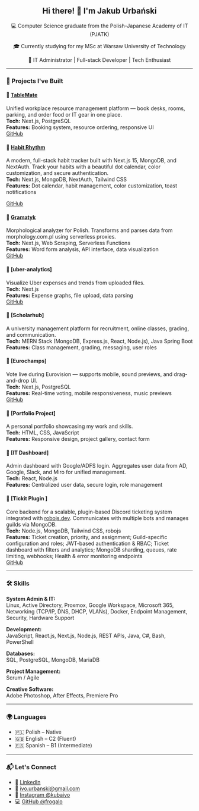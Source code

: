 <div align="center">
  <h2>Hi there! 👋 I'm Jakub Urbański</h2>
  <p>💻 Computer Science graduate from the Polish-Japanese Academy of IT (PJATK)</p>
  <p>🎓 Currently studying for my MSc at Warsaw University of Technology</p>
  <p>🚀 IT Administrator | Full-stack Developer | Tech Enthusiast</p>
</div>

---

### 🚧 Projects I've Built

#### 🔹 [TableMate](https://tablemate-gules.vercel.app/)  
Unified workplace resource management platform — book desks, rooms, parking, and order food or IT gear in one place.  
**Tech:** Next.js, PostgreSQL  
**Features:** Booking system, resource ordering, responsive UI  
[GitHub](https://github.com/frogalo/tablemate)  


#### 🔹 [Habit Rhythm](https://habit-rythm.jakub-urbanski.me/)  
A modern, full-stack habit tracker built with Next.js 15, MongoDB, and NextAuth. Track your habits with a beautiful dot calendar, color customization, and secure authentication.  
**Tech:** Next.js, MongoDB, NextAuth, Tailwind CSS  
**Features:** Dot calendar, habit management, color customization, toast notifications

[GitHub](https://github.com/frogalo/Habit_Rythm)  

#### 🔹 [Gramatyk](https://gramatyk.vercel.app/)  
Morphological analyzer for Polish. Transforms and parses data from morphology.com.pl using serverless proxies.  
**Tech:** Next.js, Web Scraping, Serverless Functions  
**Features:** Word form analysis, API interface, data visualization  
[GitHub](https://github.com/frogalo/gramatyk)  

#### 🔹 [uber-analytics]
Visualize Uber expenses and trends from uploaded files.  
**Tech:** Next.js  
**Features:** Expense graphs, file upload, data parsing  
[GitHub](https://github.com/frogalo/uber-analytics)  

#### 🔹 [Scholarhub]
A university management platform for recruitment, online classes, grading, and communication.  
**Tech:** MERN Stack (MongoDB, Express.js, React, Node.js), Java Spring Boot  
**Features:** Class management, grading, messaging, user roles  

#### 🔹 [Eurochamps]
Vote live during Eurovision — supports mobile, sound previews, and drag-and-drop UI.  
**Tech:** Next.js, PostgreSQL  
**Features:** Real-time voting, mobile responsiveness, music previews  
[GitHub](https://github.com/frogalo/eurochamps)  

#### 🔹 [Portfolio Project]
A personal portfolio showcasing my work and skills.  
**Tech:** HTML, CSS, JavaScript  
**Features:** Responsive design, project gallery, contact form  

#### 🔹 [IT Dashboard]
Admin dashboard with Google/ADFS login. Aggregates user data from AD, Google, Slack, and Miro for unified management.  
**Tech:** React, Node.js  
**Features:** Centralized user data, secure login, role management  

#### 🔹 [Tickit Plugin ]
Core backend for a scalable, plugin-based Discord ticketing system integrated with [robojs.dev](https://robojs.dev/). Communicates with multiple bots and manages guilds via MongoDB.  
**Tech:** Node.js, MongoDB, Tailwind CSS, robojs  
**Features:** Ticket creation, priority, and assignment; Guild-specific configuration and roles; JWT-based authentication & RBAC; Ticket dashboard with filters and analytics; MongoDB sharding, queues, rate limiting, webhooks; Health & error monitoring endpoints  
[GitHub](https://github.com/frogalo/tickit-backend)

---

### 🛠️ Skills

**System Admin & IT:**  
Linux, Active Directory, Proxmox, Google Workspace, Microsoft 365, Networking (TCP/IP, DNS, DHCP, VLANs), Docker, Endpoint Management, Security, Hardware Support

**Development:**  
JavaScript, React.js, Next.js, Node.js, REST APIs, Java, C#, Bash, PowerShell

**Databases:**  
SQL, PostgreSQL, MongoDB, MariaDB

**Project Management:**  
Scrum / Agile

**Creative Software:**  
Adobe Photoshop, After Effects, Premiere Pro

---

### 🌍 Languages

- 🇵🇱 Polish – Native  
- 🇬🇧 English – C2 (Fluent)  
- 🇪🇸 Spanish – B1 (Intermediate)

---

### 📬 Let's Connect

- 💼 [LinkedIn](https://pl.linkedin.com/in/jakub-urbański-9ab9a212b)  
- 📧 ivo.urbanski@gmail.com  
- 📸 [Instagram @kubaivo](https://www.instagram.com/kubaivo/)  
- 💻 [GitHub @frogalo](https://github.com/frogalo)
